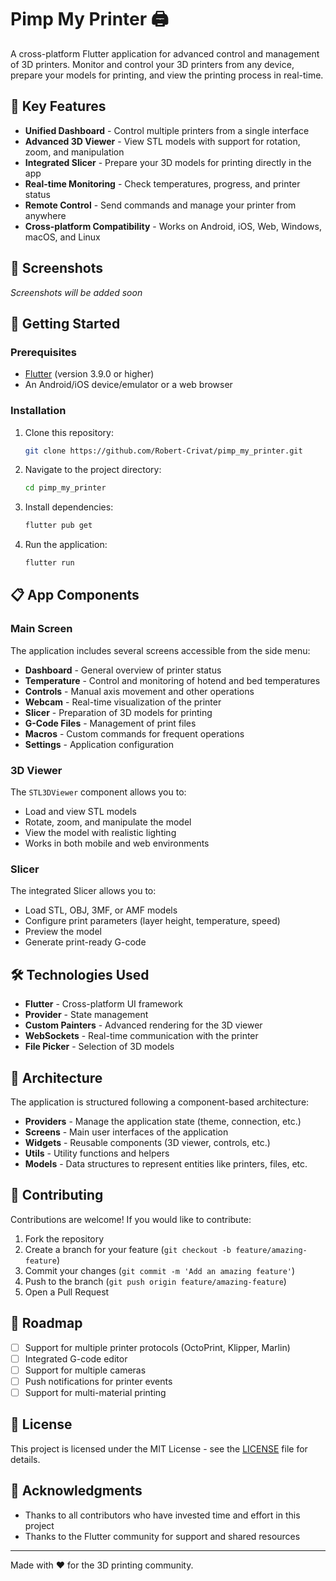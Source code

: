 # Pimp My Printer 🖨️

A cross-platform Flutter application for advanced control and management of 3D printers. Monitor and control your 3D printers from any device, prepare your models for printing, and view the printing process in real-time.

## 🌟 Key Features

- **Unified Dashboard** - Control multiple printers from a single interface
- **Advanced 3D Viewer** - View STL models with support for rotation, zoom, and manipulation
- **Integrated Slicer** - Prepare your 3D models for printing directly in the app
- **Real-time Monitoring** - Check temperatures, progress, and printer status
- **Remote Control** - Send commands and manage your printer from anywhere
- **Cross-platform Compatibility** - Works on Android, iOS, Web, Windows, macOS, and Linux

## 📱 Screenshots

*Screenshots will be added soon*

## 🚀 Getting Started

### Prerequisites

- [Flutter](https://flutter.dev/docs/get-started/install) (version 3.9.0 or higher)
- An Android/iOS device/emulator or a web browser

### Installation

1. Clone this repository:
   ```bash
   git clone https://github.com/Robert-Crivat/pimp_my_printer.git
   ```

2. Navigate to the project directory:
   ```bash
   cd pimp_my_printer
   ```

3. Install dependencies:
   ```bash
   flutter pub get
   ```

4. Run the application:
   ```bash
   flutter run
   ```

## 📋 App Components

### Main Screen

The application includes several screens accessible from the side menu:

- **Dashboard** - General overview of printer status
- **Temperature** - Control and monitoring of hotend and bed temperatures
- **Controls** - Manual axis movement and other operations
- **Webcam** - Real-time visualization of the printer
- **Slicer** - Preparation of 3D models for printing
- **G-Code Files** - Management of print files
- **Macros** - Custom commands for frequent operations
- **Settings** - Application configuration

### 3D Viewer

The `STL3DViewer` component allows you to:

- Load and view STL models
- Rotate, zoom, and manipulate the model
- View the model with realistic lighting
- Works in both mobile and web environments

### Slicer

The integrated Slicer allows you to:

- Load STL, OBJ, 3MF, or AMF models
- Configure print parameters (layer height, temperature, speed)
- Preview the model
- Generate print-ready G-code

## 🛠️ Technologies Used

- **Flutter** - Cross-platform UI framework
- **Provider** - State management
- **Custom Painters** - Advanced rendering for the 3D viewer
- **WebSockets** - Real-time communication with the printer
- **File Picker** - Selection of 3D models

## 🔄 Architecture

The application is structured following a component-based architecture:

- **Providers** - Manage the application state (theme, connection, etc.)
- **Screens** - Main user interfaces of the application
- **Widgets** - Reusable components (3D viewer, controls, etc.)
- **Utils** - Utility functions and helpers
- **Models** - Data structures to represent entities like printers, files, etc.

## 🤝 Contributing

Contributions are welcome! If you would like to contribute:

1. Fork the repository
2. Create a branch for your feature (`git checkout -b feature/amazing-feature`)
3. Commit your changes (`git commit -m 'Add an amazing feature'`)
4. Push to the branch (`git push origin feature/amazing-feature`)
5. Open a Pull Request

## 📝 Roadmap

- [ ] Support for multiple printer protocols (OctoPrint, Klipper, Marlin)
- [ ] Integrated G-code editor
- [ ] Support for multiple cameras
- [ ] Push notifications for printer events
- [ ] Support for multi-material printing

## 📄 License

This project is licensed under the MIT License - see the [LICENSE](LICENSE) file for details.

## 👏 Acknowledgments

- Thanks to all contributors who have invested time and effort in this project
- Thanks to the Flutter community for support and shared resources

---

Made with ❤️ for the 3D printing community.
